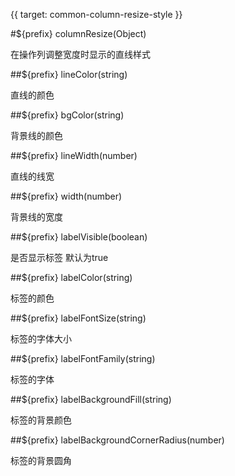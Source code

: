 {{ target: common-column-resize-style }}

#${prefix} columnResize(Object)

在操作列调整宽度时显示的直线样式

##${prefix} lineColor(string)

直线的颜色

##${prefix} bgColor(string)

背景线的颜色

##${prefix} lineWidth(number)

直线的线宽

##${prefix} width(number)

背景线的宽度

##${prefix} labelVisible(boolean)

是否显示标签 默认为true

##${prefix} labelColor(string)

标签的颜色

##${prefix} labelFontSize(string)

标签的字体大小

##${prefix} labelFontFamily(string)

标签的字体

##${prefix} labelBackgroundFill(string)

标签的背景颜色

##${prefix} labelBackgroundCornerRadius(number)

标签的背景圆角

